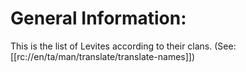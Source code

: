 # General Information:

This is the list of Levites according to their clans. (See: [[rc://en/ta/man/translate/translate-names]])
